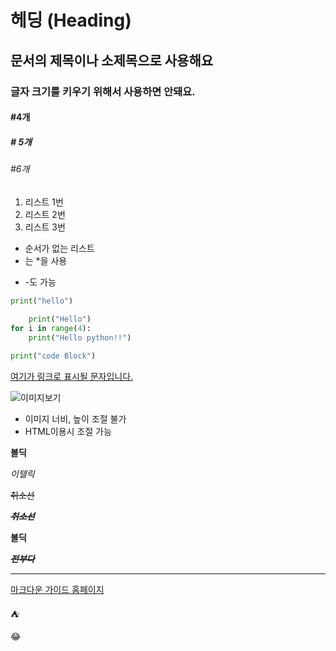 # 헤딩 (Heading)

## 문서의 제목이나 소제목으로 사용해요

### 글자 크기를 키우기 위해서 사용하면 안돼요.

#### #4개

##### # 5개

###### #6개

1. 리스트 1번
2. 리스트 2번
3. 리스트 3번

* 순서가 없는 리스트
* 는 *을 사용

- -도 가능

``` python
print("hello")
	
	print("Hello")
for i in range(4):
	print("Hello python!!")
```

```python
print("code Block")
```

[여기가 링크로 표시될 문자입니다.](https://naver.com)

![이미지보기](https://blog.kakaocdn.net/dn/OspVI/btqJG96yRGN/qOU3e4h2mDICEmMhJPBif0/img.jpg)

* 이미지 너비, 높이 조절 불가
* HTML이용시 조절 가능

**볼딕**

*이텔릭*

~~취소선~~

***~~취소선~~***

__볼딕__

***~~전부다~~***

---

[마크다운 가이드 홈페이지](https://www.markdownguide.org/cheat-sheet/)





:tent:

:joy:

